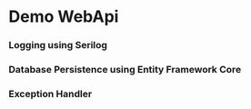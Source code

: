 ﻿# Demo WebApi

### Logging using Serilog
### Database Persistence using Entity Framework Core
### Exception Handler